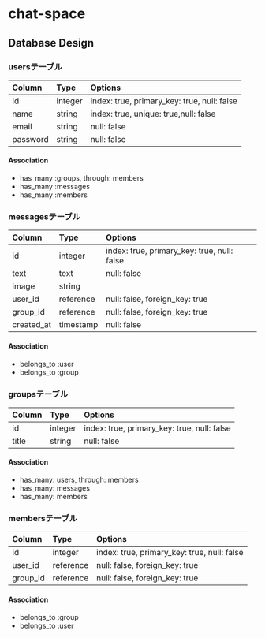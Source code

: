 chat-space
==========

## Database Design
### usersテーブル
|Column|Type|Options|
|:-----|:---|:------|
|id|integer|index: true, primary_key: true, null: false|
|name|string|index: true, unique: true,null: false|
|email|string|null: false|
|password|string|null: false|

#### Association
- has_many :groups, through: members
- has_many :messages
- has_many :members


### messagesテーブル
|Column|Type|Options|
|:-----|:---|:------|
|id|integer|index: true, primary_key: true, null: false|
|text|text|null: false|
|image|string||
|user_id|reference|null: false, foreign_key: true|
|group_id|reference|null: false, foreign_key: true|
|created_at|timestamp|null: false|

#### Association
- belongs_to :user
- belongs_to :group


### groupsテーブル
|Column|Type|Options|
|:-----|:---|:------|
|id|integer|index: true, primary_key: true, null: false|
|title|string|null: false|

#### Association
- has_many: users, through: members
- has_many: messages
- has_many: members


### membersテーブル
|Column|Type|Options|
|:-----|:---|:------|
|id|integer|index: true, primary_key: true, null: false|
|user_id|reference|null: false, foreign_key: true|
|group_id|reference|null: false, foreign_key: true|

#### Association
- belongs_to :group
- belongs_to :user
